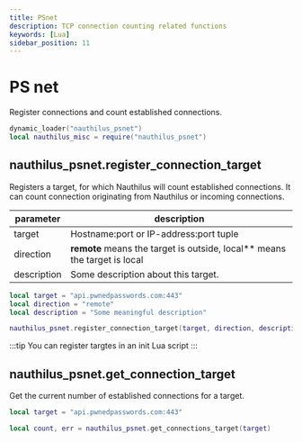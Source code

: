 ```yaml
---
title: PSnet
description: TCP connection counting related functions
keywords: [Lua]
sidebar_position: 11
---
```

# PS net

Register connections and count established connections.

```lua
dynamic_loader("nauthilus_psnet")
local nauthilus_misc = require("nauthilus_psnet")
```

## nauthilus\_psnet.register\_connection\_target

Registers a target, for which Nauthilus will count established connections. It can count connection originating from
Nauthilus or incoming connections.

| parameter   | description                                                               |
|-------------|---------------------------------------------------------------------------|
| target      | Hostname:port or IP-address:port tuple                                    |
| direction   | **remote** means the target is outside, local** means the target is local |
| description | Some description about this target.                                       |

```lua
local target = "api.pwnedpasswords.com:443"
local direction = "remote"
local description = "Some meaningful description"

nauthilus_psnet.register_connection_target(target, direction, description)
```
:::tip
You can register targtes in an init Lua script
:::

## nauthilus\_psnet.get\_connection\_target

Get the current number of established connections for a target.

```lua
local target = "api.pwnedpasswords.com:443"

local count, err = nauthilus_psnet.get_connections_target(target)
```

